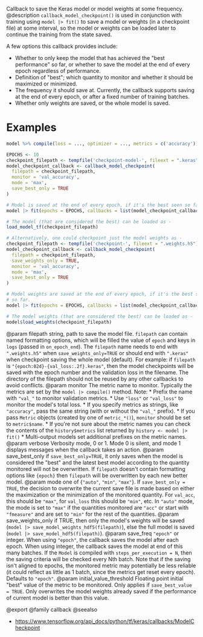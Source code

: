 Callback to save the Keras model or model weights at some frequency.
 @description
`callback_model_checkpoint()` is used in conjunction with training using
`model |> fit()` to save a model or weights (in a checkpoint file) at some
interval, so the model or weights can be loaded later to continue the
training from the state saved.

A few options this callback provides include:

- Whether to only keep the model that has achieved the "best performance" so
  far, or whether to save the model at the end of every epoch regardless of
  performance.
- Definition of "best"; which quantity to monitor and whether it should be
  maximized or minimized.
- The frequency it should save at. Currently, the callback supports saving
  at the end of every epoch, or after a fixed number of training batches.
- Whether only weights are saved, or the whole model is saved.

# Examples

```r
model %>% compile(loss = ..., optimizer = ..., metrics = c('accuracy'))

EPOCHS <- 10
checkpoint_filepath <- tempfile('checkpoint-model-', fileext = ".keras")
model_checkpoint_callback <- callback_model_checkpoint(
  filepath = checkpoint_filepath,
  monitor = 'val_accuracy',
  mode = 'max',
  save_best_only = TRUE
)

# Model is saved at the end of every epoch, if it's the best seen so far.
model |> fit(epochs = EPOCHS, callbacks = list(model_checkpoint_callback))

# The model (that are considered the best) can be loaded as -
load_model_tf(checkpoint_filepath)

# Alternatively, one could checkpoint just the model weights as -
checkpoint_filepath <- tempfile('checkpoint-', fileext = ".weights.h5")
model_checkpoint_callback <- callback_model_checkpoint(
  filepath = checkpoint_filepath,
  save_weights_only = TRUE,
  monitor = 'val_accuracy',
  mode = 'max',
  save_best_only = TRUE
)

# Model weights are saved at the end of every epoch, if it's the best seen
# so far.
model |> fit(epochs = EPOCHS, callbacks = list(model_checkpoint_callback))

# The model weights (that are considered the best) can be loaded as -
model$load_weights(checkpoint_filepath)
```

@param filepath string, path to save the model file.
    `filepath` can contain named formatting options,
    which will be filled the value of `epoch` and keys in `logs`
    (passed in `on_epoch_end`).
    The `filepath` name needs to end with `".weights.h5"` when
    `save_weights_only=TRUE` or should end with `".keras"` when
    checkpoint saving the whole model (default).
    For example:
    if `filepath` is `"{epoch:02d}-{val_loss:.2f}.keras"`, then the
    model checkpoints will be saved with the epoch number and the
    validation loss in the filename. The directory of the filepath
    should not be reused by any other callbacks to avoid conflicts.
@param monitor The metric name to monitor. Typically the metrics are set by
    the `model |> compile()` method. Note:
    * Prefix the name with `"val_"` to monitor validation metrics.
    * Use `"loss"` or `"val_loss"` to monitor the model's total loss.
    * If you specify metrics as strings, like `"accuracy"`, pass the
        same string (with or without the `"val_"` prefix).
    * If you pass `Metric` objects (created by one of `metric_*()`), `monitor` should be set to
        `metric$name`.
    * If you're not sure about the metric names you can check the
        contents of the `history$metrics` list returned by
        `history <- model |> fit()`
    * Multi-output models set additional prefixes on the metric names.
@param verbose Verbosity mode, 0 or 1. Mode 0 is silent, and mode 1
    displays messages when the callback takes an action.
@param save_best_only if `save_best_only=TRUE`, it only saves when the model
    is considered the "best" and the latest best model according to the
    quantity monitored will not be overwritten. If `filepath` doesn't
    contain formatting options like `{epoch}` then `filepath` will be
    overwritten by each new better model.
@param mode one of {`"auto"`, `"min"`, `"max"`}. If `save_best_only = TRUE`, the
    decision to overwrite the current save file is made based on either
    the maximization or the minimization of the monitored quantity.
    For `val_acc`, this should be `"max"`, for `val_loss` this should be
    `"min"`, etc. In `"auto"` mode, the mode is set to `"max"` if the
    quantities monitored are `"acc"` or start with `"fmeasure"` and are
    set to `"min"` for the rest of the quantities.
@param save_weights_only if TRUE, then only the model's weights will be saved
    (`model |> save_model_weights_hdf5(filepath)`), else the full model is saved
    (`model |> save_model_hdf5(filepath)`).
@param save_freq `"epoch"` or integer. When using `"epoch"`, the callback
    saves the model after each epoch. When using integer, the callback
    saves the model at end of this many batches. If the `Model` is
    compiled with `steps_per_execution = N`, then the saving criteria will
    be checked every Nth batch. Note that if the saving isn't aligned to
    epochs, the monitored metric may potentially be less reliable (it
    could reflect as little as 1 batch, since the metrics get reset
    every epoch). Defaults to `"epoch"`.
@param initial_value_threshold Floating point initial "best" value of the
    metric to be monitored. Only applies if `save_best_value = TRUE`. Only
    overwrites the model weights already saved if the performance of
    current model is better than this value.

@export
@family callback
@seealso
+ <https://www.tensorflow.org/api_docs/python/tf/keras/callbacks/ModelCheckpoint>
